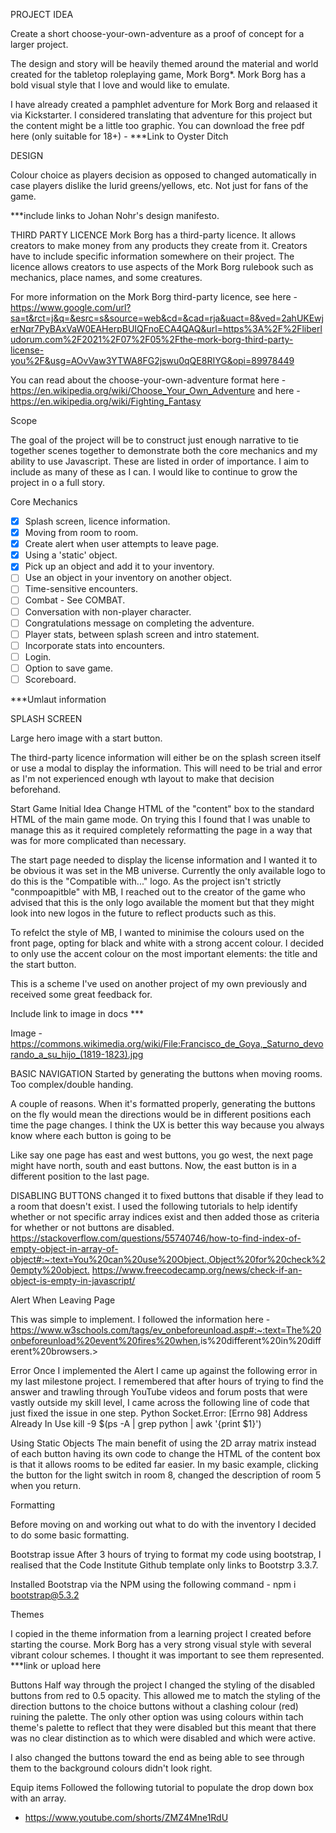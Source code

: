 PROJECT IDEA

Create a short choose-your-own-adventure as a proof of concept for a larger project.

The design and story will be heavily themed around the material and world created for the tabletop roleplaying game, Mork Borg*. Mork Borg has a bold visual style that I love and would like to emulate.

I have already created a pamphlet adventure for Mork Borg and relaased it via Kickstarter. I considered translating that adventure for this project but the content might be a little too graphic. You can download the free pdf here (only suitable for 18+) - ***Link to Oyster Ditch

DESIGN

Colour choice as players decision as opposed to changed automatically in case players dislike the lurid greens/yellows, etc. Not just for fans of the game.

***include links to Johan Nohr's design manifesto. 

THIRD PARTY LICENCE
Mork Borg has a third-party licence. It allows creators to make money from any products they create from it. Creators have to include specific information somewhere on their project. The licence allows creators to use aspects of the Mork Borg rulebook such as mechanics, place names, and some creatures.

For more information on the Mork Borg third-party licence, see here - <https://www.google.com/url?sa=t&rct=j&q=&esrc=s&source=web&cd=&cad=rja&uact=8&ved=2ahUKEwjerNqr7PyBAxVaW0EAHerpBUIQFnoECA4QAQ&url=https%3A%2F%2Fliberludorum.com%2F2021%2F07%2F05%2Fthe-mork-borg-third-party-license-you%2F&usg=AOvVaw3YTWA8FG2jswu0qQE8RIYG&opi=89978449>

You can read about the choose-your-own-adventure format here - <https://en.wikipedia.org/wiki/Choose_Your_Own_Adventure> and here - <https://en.wikipedia.org/wiki/Fighting_Fantasy>

Scope

The goal of the project will be to construct just enough narrative to tie together scenes together to demonstrate both the core mechanics and my ability to use Javascript. These are listed in order of importance. I aim to include as many of these as I can. I would like to continue to grow the project in o a full story. 

Core Mechanics

- [x] Splash screen, licence information.
- [x] Moving from room to room.
- [x] Create alert when user attempts to leave page.
- [x] Using a 'static' object.
- [x] Pick up an object and add it to your inventory.
- [ ] Use an object in your inventory on another object.
- [ ] Time-sensitive encounters.
- [ ] Combat - See COMBAT.
- [ ] Conversation with non-player character.
- [ ] Congratulations message on completing the adventure.
- [ ] Player stats, between splash screen and intro statement.
- [ ] Incorporate stats into encounters.
- [ ] Login.
- [ ] Option to save game.
- [ ] Scoreboard.

***Umlaut information

SPLASH SCREEN

Large hero image with a start button.

The third-party licence information will either be on the splash screen itself or use a modal to display the information. This will need to be trial and error as I'm not experienced enough wth layout to make that decision beforehand.



Start Game
Initial Idea 
Change HTML of the "content" box to the standard HTML of the main game mode. On trying this I found that I was unable to manage this as it required completely reformatting the page in a way that was for more complicated than necessary. 

The start page needed to display the license information and I wanted it to be obvious it was set in the MB universe. Currently the only available logo to do this is the "Compatible with..." logo. As the project isn't strictly "conmpoapitble" with MB, I reached out to the creator of the game who advised that this is the only logo available the moment but that they might look into new logos in the future to reflect products such as this. 

To refelct the style of MB, I wanted to minimise the colours used on the front page, opting for black and white with a strong accent colour. I decided to only use the accent colour on the most important elements: the title and the start button. 

This is a scheme I've used on another project of my own previously and received some great feedback for. 

Include link to image in docs ***

Image - https://commons.wikimedia.org/wiki/File:Francisco_de_Goya,_Saturno_devorando_a_su_hijo_(1819-1823).jpg

BASIC NAVIGATION
Started by generating the buttons when moving rooms. Too complex/double handing. 

A couple of reasons. When it's formatted properly, generating the buttons on the fly would mean the directions would be in different positions each time the page changes. I think the UX is better this way because you always know where each button is going to be

Like say one page has east and west buttons, you go west, the next page might have north, south and east buttons. Now, the east button is in a different position to the last page.

DISABLING BUTTONS
changed it to fixed buttons that disable if they lead to a room that doesn't exist.
I used the following tutorials to help identify whether or not specific array indices exist and then added those as criteria for whether or not buttons are disabled.
<https://stackoverflow.com/questions/55740746/how-to-find-index-of-empty-object-in-array-of-object#:~:text=You%20can%20use%20Object.,Object%20for%20check%20empty%20object.>
<https://www.freecodecamp.org/news/check-if-an-object-is-empty-in-javascript/>

Alert When Leaving Page

This was simple to implement. I followed the information here - <https://www.w3schools.com/tags/ev_onbeforeunload.asp#:~:text=The%20onbeforeunload%20event%20fires%20when>,is%20different%20in%20different%20browsers.>


Error
Once I implemented the Alert I came up against the following error in my last milestone project. I remembered that after hours of trying to find the answer and trawling through YouTube videos and forum posts that were vastly outside my skill level, I came across the following line of code that just fixed the issue in one step. 
Python Socket.Error: [Errno 98] Address Already In Use
kill -9 $(ps -A | grep python | awk '{print $1}')

Using Static Objects
The main benefit of using the 2D array matrix instead of each button having its own code to change the HTML of the content box is that it allows rooms to be edited far easier. 
In my basic example, clicking the button for the light switch in room 8, changed the description of room 5 when you return.

Formatting


Before moving on and working out what to do with the inventory I decided to do some basic formatting. 

Bootstrap issue
After 3 hours of trying to format my code using bootstrap, I realised that the Code Institute Github template only links to Bootstrp 3.3.7. 

Installed Bootstrap via the NPM using the following command -
npm i bootstrap@5.3.2


Themes

I copied in the theme information from a learning project I created before starting the course. Mork Borg has a very strong visual style with several vibrant colour schemes. I thought it was important to see them represented. 
***link or upload here

Buttons
Half way through the project I changed the styling of the disabled buttons from red to 0.5 opacity. This allowed me to match the styling of the direction buttons to the choice buttons without a clashing colour (red) ruining the palette. The only other option was using colours within tach theme's palette to reflect that they were disabled but this meant that there was no clear distinction as to which were disabled and which were active. 

I also changed the buttons toward the end as being able to see through them to the background colours didn't look right. 

Equip items 
Followed the following tutorial to populate the drop down box with an array.

- <https://www.youtube.com/shorts/ZMZ4Mne1RdU>
